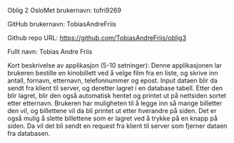Oblig 2
OsloMet brukernavn: tofri9269

GitHub brukernavn: TobiasAndreFriis

Github repo URL: https://github.com/TobiasAndreFriis/oblig3

Fullt navn: Tobias Andre Friis

Kort beskrivelse av applikasjon (5-10 setninger):
Denne applikasjonen lar brukeren bestille en kinobillett ved å velge film fra en liste, og skrive inn antall, fornavn, etternavn, telefonnummer og epost.
Input dataen blir da sendt fra klient til server, og deretter lagret i en database tabell.
Etter den blir lagret, blir den også automatisk hentet og printet ut på nettsiden sortet etter etternavn.
Brukeren har muligheten til å legge inn så mange billetter den vil, og billettene vil da bli printet ut etter hverandre på siden.
Det er også mulig å slette billettene som er lagret ved å trykke på en knapp på siden. Da vil det bli sendt en request fra klient til server som fjerner dataen fra databasen.
